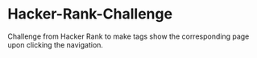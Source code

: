 # Hacker-Rank-Challenge

Challenge from Hacker Rank to make <a> tags show the corresponding page upon clicking the navigation. 
